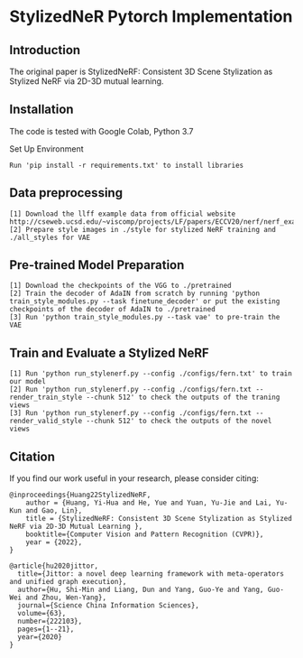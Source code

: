 # StylizedNeR Pytorch Implementation

## Introduction
The original paper is StylizedNeRF: Consistent 3D Scene Stylization as Stylized NeRF via 2D-3D mutual learning.


## Installation

The code is tested with Google Colab, Python 3.7

Set Up Environment

    Run 'pip install -r requirements.txt' to install libraries


## Data preprocessing

    [1] Download the llff example data from official website http://cseweb.ucsd.edu/~viscomp/projects/LF/papers/ECCV20/nerf/nerf_example_data.zip
    [2] Prepare style images in ./style for stylized NeRF training and ./all_styles for VAE
  
## Pre-trained Model Preparation
    
    [1] Download the checkpoints of the VGG to ./pretrained
    [2] Train the decoder of AdaIN from scratch by running 'python train_style_modules.py --task finetune_decoder' or put the existing checkpoints of the decoder of AdaIN to ./pretrained
    [3] Run 'python train_style_modules.py --task vae' to pre-train the VAE
    
## Train and Evaluate a Stylized NeRF
    [1] Run 'python run_stylenerf.py --config ./configs/fern.txt' to train our model
    [2] Run 'python run_stylenerf.py --config ./configs/fern.txt --render_train_style --chunk 512' to check the outputs of the traning views
    [3] Run 'python run_stylenerf.py --config ./configs/fern.txt --render_valid_style --chunk 512' to check the outputs of the novel views

## Citation

If you find our work useful in your research, please consider citing:

    @inproceedings{Huang22StylizedNeRF,
        author = {Huang, Yi-Hua and He, Yue and Yuan, Yu-Jie and Lai, Yu-Kun and Gao, Lin},
        title = {StylizedNeRF: Consistent 3D Scene Stylization as Stylized NeRF via 2D-3D Mutual Learning },
        booktitle={Computer Vision and Pattern Recognition (CVPR)},
        year = {2022},
    }
    
    @article{hu2020jittor,
      title={Jittor: a novel deep learning framework with meta-operators and unified graph execution},
      author={Hu, Shi-Min and Liang, Dun and Yang, Guo-Ye and Yang, Guo-Wei and Zhou, Wen-Yang},
      journal={Science China Information Sciences},
      volume={63},
      number={222103},
      pages={1--21},
      year={2020}
    }
